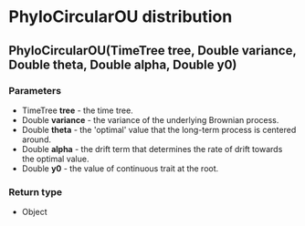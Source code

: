 PhyloCircularOU distribution
============================
PhyloCircularOU(TimeTree **tree**, Double **variance**, Double **theta**, Double **alpha**, Double **y0**)
----------------------------------------------------------------------------------------------------------

### Parameters

- TimeTree **tree** - the time tree.
- Double **variance** - the variance of the underlying Brownian process.
- Double **theta** - the 'optimal' value that the long-term process is centered around.
- Double **alpha** - the drift term that determines the rate of drift towards the optimal value.
- Double **y0** - the value of continuous trait at the root.

### Return type

- Object



